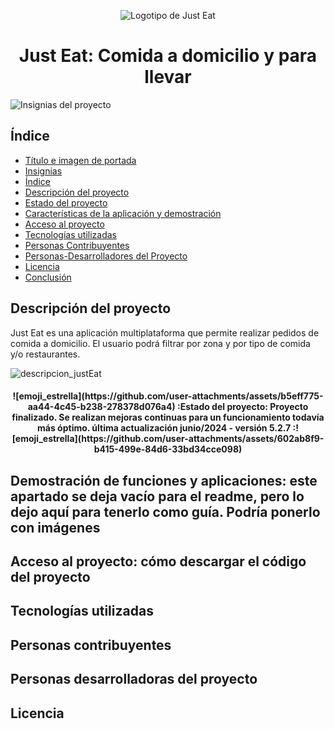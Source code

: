 <p align="center"><img src="https://github.com/user-attachments/assets/feaa422f-a0a0-482d-9624-80da7a13f70e" alt="Logotipo de Just Eat"></p>
<h1 align="center"> Just Eat: Comida a domicilio y para llevar </h1>


![Insignias del proyecto](https://github.com/user-attachments/assets/cdfd3cf5-222d-4961-8ecc-f7d9be50355f)


## Índice

* [Título e imagen de portada](#Título-e-imagen-de-portada)
* [Insignias](#insignias)
* [Índice](#índice)
* [Descripción del proyecto](#descripción-del-proyecto)
* [Estado del proyecto](#Estado-del-proyecto)
* [Características de la aplicación y demostración](#Características-de-la-aplicación-y-demostración)
* [Acceso al proyecto](#acceso-proyecto)
* [Tecnologías utilizadas](#tecnologías-utilizadas)
* [Personas Contribuyentes](#personas-contribuyentes)
* [Personas-Desarrolladores del Proyecto](#personas-desarrolladores)
* [Licencia](#licencia)
* [Conclusión](#conclusión)

<h2>Descripción del proyecto</h2>
<p>Just Eat es una aplicación multiplataforma que permite realizar pedidos de comida a domicilio. El usuario podrá filtrar por zona y por tipo de comida y/o restaurantes.</p>

![descripcion_justEat](https://github.com/user-attachments/assets/12767100-efa1-4c5f-b245-835798e8287c)

<h4 align="center">
![emoji_estrella](https://github.com/user-attachments/assets/b5eff775-aa44-4c45-b238-278378d076a4)
:Estado del proyecto: Proyecto finalizado. Se realizan mejoras continuas para un funcionamiento todavía más óptimo. última actualización junio/2024 - versión 5.2.7 :![emoji_estrella](https://github.com/user-attachments/assets/602ab8f9-b415-499e-84d6-33bd34cce098)
</h4>

## Demostración de funciones y aplicaciones: este apartado se deja vacío para el readme, pero lo dejo aquí para tenerlo como guía. Podría ponerlo con imágenes
## Acceso al proyecto: cómo descargar el código del proyecto
## Tecnologías utilizadas
## Personas contribuyentes
## Personas desarrolladoras del proyecto
## Licencia








